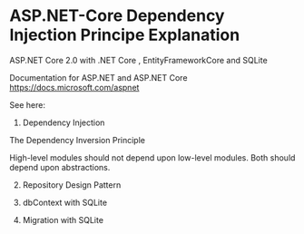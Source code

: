 # ASP.NET-Core Dependency Injection Principe Explanation
ASP.NET Core 2.0 with .NET Core , EntityFrameworkCore and  SQLite 

Documentation for ASP.NET and ASP.NET Core https://docs.microsoft.com/aspnet


See here:
1. Dependency Injection


The Dependency Inversion Principle


 High-level modules should not depend upon low-level modules. Both should depend upon abstractions.

2. Repository Design Pattern

3. dbContext with SQLite

4. Migration with SQLite

